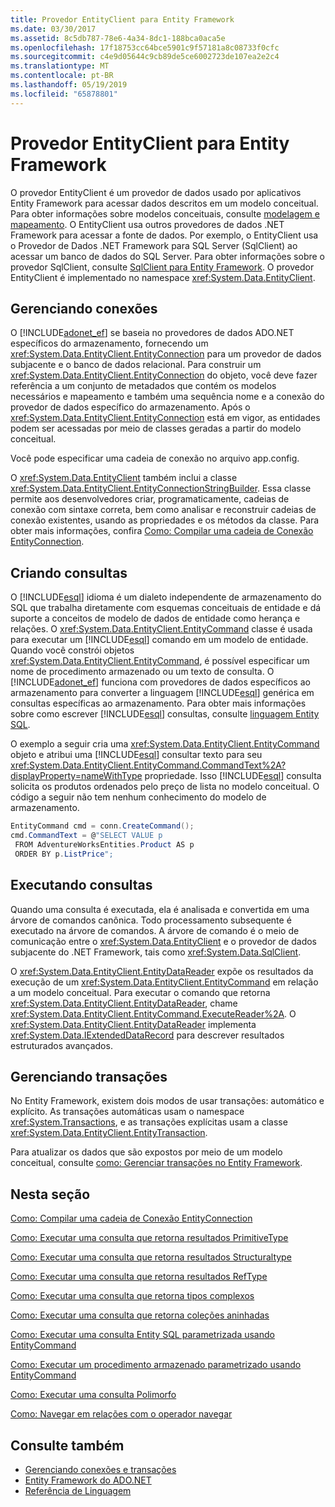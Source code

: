 ```yaml
---
title: Provedor EntityClient para Entity Framework
ms.date: 03/30/2017
ms.assetid: 8c5db787-78e6-4a34-8dc1-188bca0aca5e
ms.openlocfilehash: 17f18753cc64bce5901c9f57181a8c08733f0cfc
ms.sourcegitcommit: c4e9d05644c9cb89de5ce6002723de107ea2e2c4
ms.translationtype: MT
ms.contentlocale: pt-BR
ms.lasthandoff: 05/19/2019
ms.locfileid: "65878801"
---
```

# <a name="entityclient-provider-for-the-entity-framework"></a>Provedor EntityClient para Entity Framework
O provedor EntityClient é um provedor de dados usado por aplicativos Entity Framework para acessar dados descritos em um modelo conceitual. Para obter informações sobre modelos conceituais, consulte [modelagem e mapeamento](../../../../../docs/framework/data/adonet/ef/modeling-and-mapping.md). O EntityClient usa outros provedores de dados .NET Framework para acessar a fonte de dados. Por exemplo, o EntityClient usa o Provedor de Dados .NET Framework para SQL Server (SqlClient) ao acessar um banco de dados do SQL Server. Para obter informações sobre o provedor SqlClient, consulte [SqlClient para Entity Framework](../../../../../docs/framework/data/adonet/ef/sqlclient-for-the-entity-framework.md). O provedor EntityClient é implementado no namespace <xref:System.Data.EntityClient>.  
  
## <a name="managing-connections"></a>Gerenciando conexões  
 O [!INCLUDE[adonet_ef](../../../../../includes/adonet-ef-md.md)] se baseia no provedores de dados ADO.NET específicos do armazenamento, fornecendo um <xref:System.Data.EntityClient.EntityConnection> para um provedor de dados subjacente e o banco de dados relacional. Para construir um <xref:System.Data.EntityClient.EntityConnection> do objeto, você deve fazer referência a um conjunto de metadados que contém os modelos necessários e mapeamento e também uma sequência nome e a conexão do provedor de dados específico do armazenamento. Após o <xref:System.Data.EntityClient.EntityConnection> está em vigor, as entidades podem ser acessadas por meio de classes geradas a partir do modelo conceitual.  
  
 Você pode especificar uma cadeia de conexão no arquivo app.config.  
  
 O <xref:System.Data.EntityClient> também inclui a classe <xref:System.Data.EntityClient.EntityConnectionStringBuilder>. Essa classe permite aos desenvolvedores criar, programaticamente, cadeias de conexão com sintaxe correta, bem como analisar e reconstruir cadeias de conexão existentes, usando as propriedades e os métodos da classe. Para obter mais informações, confira [Como: Compilar uma cadeia de Conexão EntityConnection](../../../../../docs/framework/data/adonet/ef/how-to-build-an-entityconnection-connection-string.md).  
  
## <a name="creating-queries"></a>Criando consultas  
 O [!INCLUDE[esql](../../../../../includes/esql-md.md)] idioma é um dialeto independente de armazenamento do SQL que trabalha diretamente com esquemas conceituais de entidade e dá suporte a conceitos de modelo de dados de entidade como herança e relações. O <xref:System.Data.EntityClient.EntityCommand> classe é usada para executar um [!INCLUDE[esql](../../../../../includes/esql-md.md)] comando em um modelo de entidade. Quando você constrói objetos <xref:System.Data.EntityClient.EntityCommand>, é possível especificar um nome de procedimento armazenado ou um texto de consulta. O [!INCLUDE[adonet_ef](../../../../../includes/adonet-ef-md.md)] funciona com provedores de dados específicos ao armazenamento para converter a linguagem [!INCLUDE[esql](../../../../../includes/esql-md.md)] genérica em consultas específicas ao armazenamento. Para obter mais informações sobre como escrever [!INCLUDE[esql](../../../../../includes/esql-md.md)] consultas, consulte [linguagem Entity SQL](../../../../../docs/framework/data/adonet/ef/language-reference/entity-sql-language.md).  
  
 O exemplo a seguir cria uma <xref:System.Data.EntityClient.EntityCommand> objeto e atribui uma [!INCLUDE[esql](../../../../../includes/esql-md.md)] consultar texto para seu <xref:System.Data.EntityClient.EntityCommand.CommandText%2A?displayProperty=nameWithType> propriedade. Isso [!INCLUDE[esql](../../../../../includes/esql-md.md)] consulta solicita os produtos ordenados pelo preço de lista no modelo conceitual. O código a seguir não tem nenhum conhecimento do modelo de armazenamento.  
  
 ```csharp
EntityCommand cmd = conn.CreateCommand();
cmd.CommandText = @"SELECT VALUE p
  FROM AdventureWorksEntities.Product AS p
  ORDER BY p.ListPrice";
```
  
## <a name="executing-queries"></a>Executando consultas  
 Quando uma consulta é executada, ela é analisada e convertida em uma árvore de comandos canônica. Todo processamento subsequente é executado na árvore de comandos. A árvore de comando é o meio de comunicação entre o <xref:System.Data.EntityClient> e o provedor de dados subjacente do .NET Framework, tais como <xref:System.Data.SqlClient>.  
  
 O <xref:System.Data.EntityClient.EntityDataReader> expõe os resultados da execução de um <xref:System.Data.EntityClient.EntityCommand> em relação a um modelo conceitual. Para executar o comando que retorna <xref:System.Data.EntityClient.EntityDataReader>, chame <xref:System.Data.EntityClient.EntityCommand.ExecuteReader%2A>. O <xref:System.Data.EntityClient.EntityDataReader> implementa <xref:System.Data.IExtendedDataRecord> para descrever resultados estruturados avançados.  
  
## <a name="managing-transactions"></a>Gerenciando transações  
 No Entity Framework, existem dois modos de usar transações: automático e explícito. As transações automáticas usam o namespace <xref:System.Transactions>, e as transações explícitas usam a classe <xref:System.Data.EntityClient.EntityTransaction>.  
  
 Para atualizar os dados que são expostos por meio de um modelo conceitual, consulte [como: Gerenciar transações no Entity Framework](https://docs.microsoft.com/previous-versions/dotnet/netframework-4.0/bb738523(v=vs.100)).  
  
## <a name="in-this-section"></a>Nesta seção  
 [Como: Compilar uma cadeia de Conexão EntityConnection](../../../../../docs/framework/data/adonet/ef/how-to-build-an-entityconnection-connection-string.md)  
  
 [Como: Executar uma consulta que retorna resultados PrimitiveType](../../../../../docs/framework/data/adonet/ef/how-to-execute-a-query-that-returns-primitivetype-results.md)  
  
 [Como: Executar uma consulta que retorna resultados Structuraltype](../../../../../docs/framework/data/adonet/ef/how-to-execute-a-query-that-returns-structuraltype-results.md)  
  
 [Como: Executar uma consulta que retorna resultados RefType](../../../../../docs/framework/data/adonet/ef/how-to-execute-a-query-that-returns-reftype-results.md)  
  
 [Como: Executar uma consulta que retorna tipos complexos](../../../../../docs/framework/data/adonet/ef/how-to-execute-a-query-that-returns-complex-types.md)  
  
 [Como: Executar uma consulta que retorna coleções aninhadas](../../../../../docs/framework/data/adonet/ef/how-to-execute-a-query-that-returns-nested-collections.md)  
  
 [Como: Executar uma consulta Entity SQL parametrizada usando EntityCommand](../../../../../docs/framework/data/adonet/ef/how-to-execute-a-parameterized-entity-sql-query-using-entitycommand.md)  
  
 [Como: Executar um procedimento armazenado parametrizado usando EntityCommand](../../../../../docs/framework/data/adonet/ef/how-to-execute-a-parameterized-stored-procedure-using-entitycommand.md)  
  
 [Como: Executar uma consulta Polimorfo](../../../../../docs/framework/data/adonet/ef/how-to-execute-a-polymorphic-query.md)  
  
 [Como: Navegar em relações com o operador navegar](../../../../../docs/framework/data/adonet/ef/how-to-navigate-relationships-with-the-navigate-operator.md)  
  
## <a name="see-also"></a>Consulte também

- [Gerenciando conexões e transações](https://docs.microsoft.com/previous-versions/dotnet/netframework-4.0/bb896325(v=vs.100))
- [Entity Framework do ADO.NET](../../../../../docs/framework/data/adonet/ef/index.md)
- [Referência de Linguagem](../../../../../docs/framework/data/adonet/ef/language-reference/index.md)
